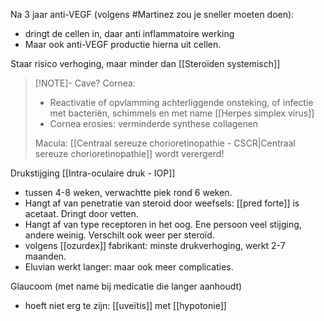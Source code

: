 Na 3 jaar anti-VEGF (volgens #Martinez zou je sneller moeten doen): 
- dringt de cellen in, daar anti inflammatoire werking
- Maar ook anti-VEGF productie hierna uit cellen. 

Staar risico verhoging, maar minder dan [[Steroïden systemisch]]

> [!NOTE]- Cave?
> Cornea:
> - Reactivatie of opvlamming achterliggende onsteking, of infectie met bacteriën, schimmels en met name [[Herpes simplex virus]] 
> - Cornea erosies: verminderde synthese collagenen
>   
> Macula:
> [[Centraal sereuze chorioretinopathie - CSCR|Centraal sereuze chorioretinopathie]] wordt verergerd!
> 


Drukstijging [[Intra-oculaire druk - IOP]]
- tussen 4-8 weken, verwachtte piek rond 6 weken. 
- Hangt af van penetratie van steroid door weefsels: [[pred forte]] is acetaat. Dringt door vetten. 
- Hangt af van type receptoren in het oog. Ene persoon veel stijging, andere weinig. Verschilt ook weer per steroïd. 
- volgens [[ozurdex]] fabrikant: minste drukverhoging, werkt 2-7 maanden. 
- Eluvian werkt langer: maar ook meer complicaties. 

Glaucoom (met name bij medicatie die langer aanhoudt)
- hoeft niet erg te zijn: [[uveïtis]] met [[hypotonie]]